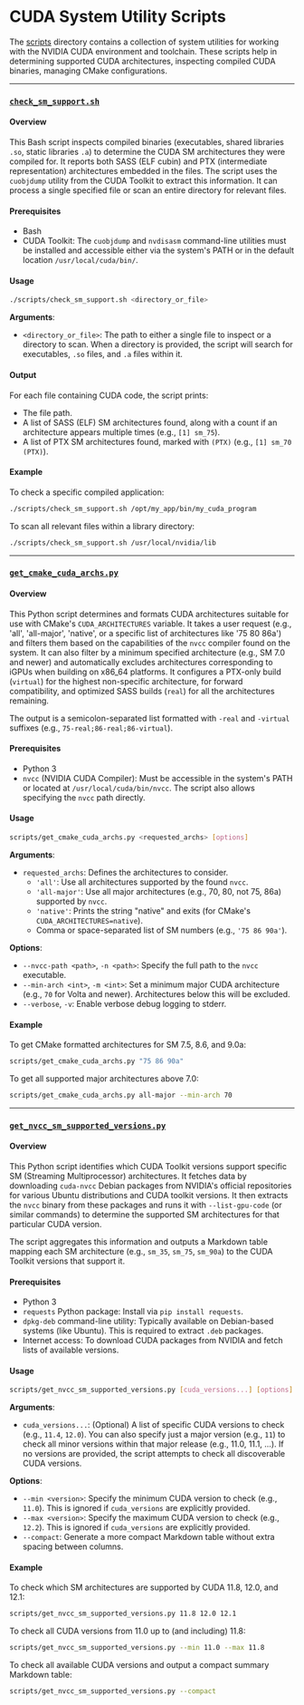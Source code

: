 # CUDA System Utility Scripts

The [scripts](scripts) directory contains a collection of system utilities for working with the NVIDIA CUDA environment and toolchain. These scripts help in determining supported CUDA architectures, inspecting compiled CUDA binaries, managing CMake configurations.

---

### [`check_sm_support.sh`](./scripts/check_sm_support.sh)

#### Overview

This Bash script inspects compiled binaries (executables, shared libraries `.so`, static libraries `.a`) to determine the CUDA SM architectures they were compiled for. It reports both SASS (ELF cubin) and PTX (intermediate representation) architectures embedded in the files. The script uses the `cuobjdump` utility from the CUDA Toolkit to extract this information. It can process a single specified file or scan an entire directory for relevant files.

#### Prerequisites

*   Bash
*   CUDA Toolkit: The `cuobjdump` and `nvdisasm` command-line utilities must be installed and accessible either via the system's PATH or in the default location `/usr/local/cuda/bin/`.

#### Usage

```bash
./scripts/check_sm_support.sh <directory_or_file>
```

**Arguments**:

*   `<directory_or_file>`: The path to either a single file to inspect or a directory to scan. When a directory is provided, the script will search for executables, `.so` files, and `.a` files within it.

#### Output

For each file containing CUDA code, the script prints:

*   The file path.
*   A list of SASS (ELF) SM architectures found, along with a count if an architecture appears multiple times (e.g., `[1] sm_75`).
*   A list of PTX SM architectures found, marked with `(PTX)` (e.g., `[1] sm_70 (PTX)`).

#### Example

To check a specific compiled application:

```bash
./scripts/check_sm_support.sh /opt/my_app/bin/my_cuda_program
```

To scan all relevant files within a library directory:

```bash
./scripts/check_sm_support.sh /usr/local/nvidia/lib
```

---

### [`get_cmake_cuda_archs.py`](./scripts/get_cmake_cuda_archs.py)

#### Overview

This Python script determines and formats CUDA architectures suitable for use with CMake's `CUDA_ARCHITECTURES` variable. It takes a user request (e.g., 'all', 'all-major', 'native', or a specific list of architectures like '75 80 86a') and filters them based on the capabilities of the `nvcc` compiler found on the system. It can also filter by a minimum specified architecture (e.g., SM 7.0 and newer) and automatically excludes architectures corresponding to iGPUs when building on x86_64 platforms. It configures a PTX-only build (`virtual`) for the highest non-specific architecture, for forward compatibility, and optimized SASS builds (`real`) for all the architectures remaining.

The output is a semicolon-separated list formatted with `-real` and `-virtual` suffixes (e.g., `75-real;86-real;86-virtual`).

#### Prerequisites


*   Python 3
*   `nvcc` (NVIDIA CUDA Compiler): Must be accessible in the system's PATH or located at `/usr/local/cuda/bin/nvcc`. The script also allows specifying the `nvcc` path directly.

#### Usage

```bash
scripts/get_cmake_cuda_archs.py <requested_archs> [options]
```

**Arguments**:

*   `requested_archs`: Defines the architectures to consider.
    *   `'all'`: Use all architectures supported by the found `nvcc`.
    *   `'all-major'`: Use all major architectures (e.g., 70, 80, not 75, 86a) supported by `nvcc`.
    *   `'native'`: Prints the string "native" and exits (for CMake's `CUDA_ARCHITECTURES=native`).
    *   Comma or space-separated list of SM numbers (e.g., `'75 86 90a'`).

**Options**:

*   `--nvcc-path <path>`, `-n <path>`: Specify the full path to the `nvcc` executable.
*   `--min-arch <int>`, `-m <int>`: Set a minimum major CUDA architecture (e.g., `70` for Volta and newer). Architectures below this will be excluded.
*   `--verbose`, `-v`: Enable verbose debug logging to stderr.

#### Example

To get CMake formatted architectures for SM 7.5, 8.6, and 9.0a:

```bash
scripts/get_cmake_cuda_archs.py "75 86 90a"
```

To get all supported major architectures above 7.0:

```bash
scripts/get_cmake_cuda_archs.py all-major --min-arch 70
```

---

### [`get_nvcc_sm_supported_versions.py`](./scripts/get_nvcc_sm_supported_versions.py)

#### Overview

This Python script identifies which CUDA Toolkit versions support specific SM (Streaming Multiprocessor) architectures. It fetches data by downloading `cuda-nvcc` Debian packages from NVIDIA's official repositories for various Ubuntu distributions and CUDA toolkit versions. It then extracts the `nvcc` binary from these packages and runs it with `--list-gpu-code` (or similar commands) to determine the supported SM architectures for that particular CUDA version.

The script aggregates this information and outputs a Markdown table mapping each SM architecture (e.g., `sm_35`, `sm_75`, `sm_90a`) to the CUDA Toolkit versions that support it.

#### Prerequisites

*   Python 3
*   `requests` Python package: Install via `pip install requests`.
*   `dpkg-deb` command-line utility: Typically available on Debian-based systems (like Ubuntu). This is required to extract `.deb` packages.
*   Internet access: To download CUDA packages from NVIDIA and fetch lists of available versions.

#### Usage

```bash
scripts/get_nvcc_sm_supported_versions.py [cuda_versions...] [options]
```

**Arguments**:

*   `cuda_versions...`: (Optional) A list of specific CUDA versions to check (e.g., `11.4`, `12.0`). You can also specify just a major version (e.g., `11`) to check all minor versions within that major release (e.g., 11.0, 11.1, ...). If no versions are provided, the script attempts to check all discoverable CUDA versions.

**Options**:

*   `--min <version>`: Specify the minimum CUDA version to check (e.g., `11.0`). This is ignored if `cuda_versions` are explicitly provided.
*   `--max <version>`: Specify the maximum CUDA version to check (e.g., `12.2`). This is ignored if `cuda_versions` are explicitly provided.
*   `--compact`: Generate a more compact Markdown table without extra spacing between columns.

#### Example

To check which SM architectures are supported by CUDA 11.8, 12.0, and 12.1:

```bash
scripts/get_nvcc_sm_supported_versions.py 11.8 12.0 12.1
```

To check all CUDA versions from 11.0 up to (and including) 11.8:

```bash
scripts/get_nvcc_sm_supported_versions.py --min 11.0 --max 11.8
```

To check all available CUDA versions and output a compact summary Markdown table:

```bash
scripts/get_nvcc_sm_supported_versions.py --compact
```
